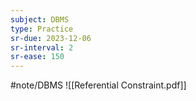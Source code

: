 ```yaml
---
subject: DBMS
type: Practice
sr-due: 2023-12-06
sr-interval: 2
sr-ease: 150
---
```

#note/DBMS
![[Referential Constraint.pdf]]